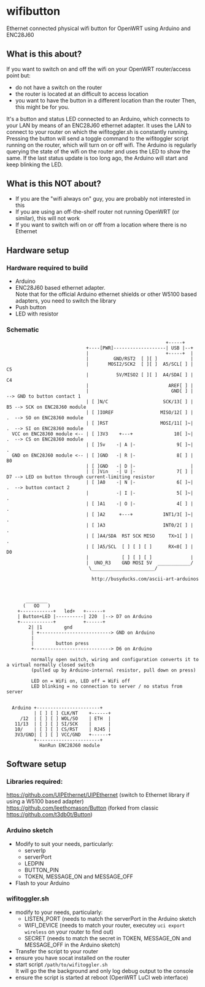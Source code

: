 # wifibutton
Ethernet connected physical wifi button for OpenWRT using Arduino and ENC28J60

## What is this about?
If you want to switch on and off the wifi on your OpenWRT router/access point but:
* do not have a switch on the router
* the router is located at an difficult to access location
* you want to have the button in a different location than the router
Then, this might be for you.

It's a button and status LED connected to an Arduino, which connects to your LAN by means of an ENC28J60 ethernet adapter. It uses the LAN to connect to your router on which the wifitoggler.sh is constantly running.
Pressing the button will send a toggle command to the wifitoggler script running on the router, which will turn on or off wifi.
The Arduino is regularly querying the state of the wifi on the router and uses the LED to show the same.
If the last status update is too long ago, the Arduino will start and keep blinking the LED.

## What is this NOT about?
* If you are the "wifi always on" guy, you are probably not interested in this
* If you are using an off-the-shelf router not running OpenWRT (or similar), this will not work
* If you want to switch wifi on or off from a location where there is no Ethernet

## Hardware setup
### Hardware required to build
  * Arduino
  * ENC28J60 based ethernet adapter.  
  Note that for the official Arduino ethernet shields or other W5100 based adapters, you need to switch the library
  * Push button
  * LED with resistor

### Schematic

                                                              +-----+
                                 +----[PWR]-------------------| USB |--+
                                 |                            +-----+  |
                                 |         GND/RST2  [ ][ ]            |
                                 |       MOSI2/SCK2  [ ][ ]  A5/SCL[ ] |   C5
                                 |          5V/MISO2 [ ][ ]  A4/SDA[ ] |   C4
                                 |                             AREF[ ] |
                                 |                              GND[ ] |      --> GND to button contact 1
                                 | [ ]N/C                    SCK/13[ ] |   B5 --> SCK on ENC28J60 module
                                 | [ ]IOREF                 MISO/12[ ] |   .  --> SO on ENC28J60 module
                                 | [ ]RST                   MOSI/11[ ]~|   .  --> SI on ENC28J60 module
      VCC on ENC28J60 module <-- | [ ]3V3    +---+               10[ ]~|   .  --> CS on ENC28J60 module
                                 | [ ]5v    -| A |-               9[ ]~|   .
      GND on ENC28J60 module <-- | [ ]GND   -| R |-               8[ ] |   B0
                                 | [ ]GND   -| D |-                    |
                                 | [ ]Vin   -| U |-               7[ ] |   D7 --> LED on button through current-limiting resistor
                                 | [ ]A0    -| N |-               6[ ]~|   .  --> button contact 2
                                 |          -| I |-               5[ ]~|   .
                                 | [ ]A1    -| O |-               4[ ] |   .
                                 | [ ]A2     +---+           INT1/3[ ]~|   .
                                 | [ ]A3                     INT0/2[ ] |   .
                                 | [ ]A4/SDA  RST SCK MISO     TX>1[ ] |   .
                                 | [ ]A5/SCL  [ ] [ ] [ ]      RX<0[ ] |   D0
                                 |            [ ] [ ] [ ]              |
                                 |  UNO_R3    GND MOSI 5V  ____________/
                                  \_______________________/

                                   http://busyducks.com/ascii-art-arduinos



           ________
          (   OO   )
        +------------+   led+   +------+
        | Button+LED |----------| 220  |--> D7 on Arduino
        +------------+          +------+
            2| |1        gnd
             | +--------------------------> GND on Arduino
             |
             |        button press
             +----------------------------> D6 on Arduino

             normally open switch, wiring and configuration converts it to a virtual normally closed switch
             (pulled up by Arduino-internal resistor, pull down on press)

             LED on = WiFi on, LED off = WiFi off
             LED blinking = no connection to server / no status from server


      Arduino +-----------------------+
              | [ ] [ ] CLK/NT    +------+
         /12  | [ ] [ ] WOL/SO    | ETH  |
       11/13  | [ ] [ ] SI/SCK    |      |
       10/    | [ ] [ ] CS/RST    | RJ45 |
       3V3/GND| [ ] [ ] VCC/GND   +------+
              +-----------------------+
                HanRun ENC28J60 module

## Software setup

### Libraries required:
https://github.com/UIPEthernet/UIPEthernet (switch to Ethernet library if using a W5100 based adapter)  
https://github.com/leethomason/Button (forked from classic https://github.com/t3db0t/Button)

### Arduino sketch
  * Modify to suit your needs, particularly:
    * serverIp
    * serverPort
    * LEDPIN
    * BUTTON_PIN
    * TOKEN, MESSAGE_ON and MESSAGE_OFF
  * Flash to your Arduino
### wifitoggler.sh
  * modify to your needs, particularly:
    * LISTEN_PORT (needs to match the serverPort in the Arduino sketch
    * WIFI_DEVICE (needs to match your router, executey `uci export wireless` on your router to find out)
    * SECRET (needs to match the secret in TOKEN, MESSAGE_ON and MESSAGE_OFF in the Arduino sketch)
  * Transfer the script to your router
  * ensure you have socat installed on the router
  * start script `/path/to/wifitoggler.sh`  
  It will go the the background and only log debug output to the console
  * ensure the script is started at reboot (OpenWRT LuCI web interface)
